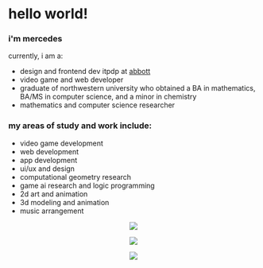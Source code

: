 # hello world!

### i'm mercedes
currently, i am a:
- design and frontend dev itpdp at [abbott](https://www.abbott.com/)
- video game and web developer
- graduate of northwestern university who obtained a BA in mathematics, BA/MS in computer science, and a minor in chemistry
- mathematics and computer science researcher

### my areas of study and work include:
- video game development
- web development
- app development
- ui/ux and design
- computational geometry research
- game ai research and logic programming
- 2d art and animation
- 3d modeling and animation
- music arrangement

<p align="center">
    <a href="https://git.io/streak-stats">
        <img src="https://streak-stats.demolab.com/?user=mercedes-sandu&theme=tokyonight&private=true" />
    </a>
</p>

<p align="center">
    <a href="https://github.com/anuraghazra/github-readme-stats">
        <img src="https://github-readme-stats-git-masterrstaa-rickstaa.vercel.app/api/top-langs/?username=mercedes-sandu&layout=compact&count_private=true&theme=tokyonight&langs_count=10" />
    </a>
</p>

<p align="center">
    <a href="https://skillicons.dev">
        <img src="https://skillicons.dev/icons?i=cs,unity,latex,java,python,cpp,unreal,react,svelte,mui,firebase,blender,figma,html,css,scss,js,ts,markdown,discord,github,&theme=dark" />
    </a>
</p>
